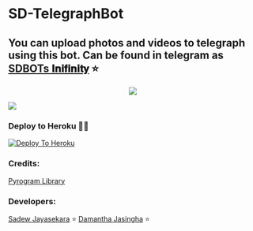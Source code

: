 # SD-TelegraphBot

## You can upload photos and videos to telegraph using this bot. Can be found in telegram as [SDBOTs 𝐈𝐧𝐢𝐟𝐢𝐧𝐢𝐭𝐲](https://t.me/SDBOTs_inifinity) ⭐️

<p align="center">
  <img src="https://telegra.ph/file/a1a4d074c5ad18e6486ae.jpg">
</p>

<a href="https://github.com/SDInifinity/SDTeleUploader/fork">
    <img src="https://img.shields.io/github/forks/Sadew451/U-Filter-Bot?style=social">

  </a>  
</p>

### Deploy to Heroku 🏃‍♂

[![Deploy To Heroku](https://www.herokucdn.com/deploy/button.svg)](https://heroku.com/deploy?template=https://github.com/SDInifinity/SDTeleUploader.git)

### Credits:

[Pyrogram Library](https://github.com/pyrogram/pyrogram)

### Developers:

[Sadew Jayasekara](https://t.me/Darkridersslk) ⭐️
[Damantha Jasingha](https://t.me/Damantha_Jasinghe) ⭐️
